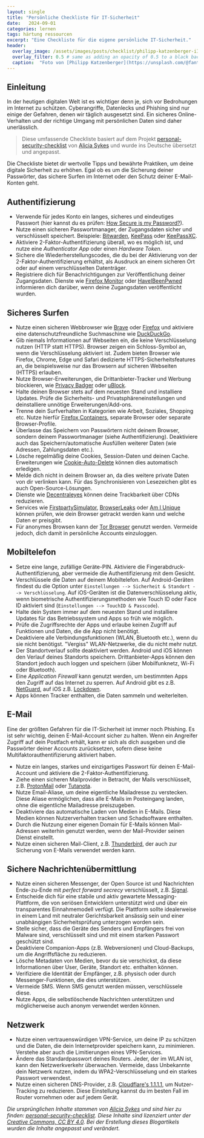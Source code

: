 ```yaml
---
layout: single
title: "Persönliche Checkliste für IT-Sicherheit"
date:   2024-09-01 
categories: lernen
tags: härtung ressourcen
excerpt: "Eine Checkliste für die eigene persönliche IT-Sicherheit."
header:
  overlay_image: /assets/images/posts/checklist/philipp-katzenberger-iIJrUoeRoCQ-unsplash.png
  overlay_filter: 0.5 # same as adding an opacity of 0.5 to a black background
  caption:  "Foto von [Philipp Katzenberger](https://unsplash.com/@fantasyflip?utm_content=creditCopyText&utm_medium=referral&utm_source=unsplash) auf [Unsplash](https://unsplash.com/photos/closeup-photo-of-turned-on-blue-and-white-laptop-computer-iIJrUoeRoCQ?utm_content=creditCopyText&utm_medium=referral&utm_source=unsplash)"
---
```

## Einleitung

In der heutigen digitalen Welt ist es wichtiger denn je, sich vor Bedrohungen im Internet zu schützen. Cyberangriffe, Datenlecks und Phishing sind nur einige der Gefahren, denen wir täglich ausgesetzt sind. Ein sicheres Online-Verhalten und der richtige Umgang mit persönlichen Daten sind daher unerlässlich.

>Diese umfassende Checkliste basiert auf dem Projekt [personal-security-checklist](https://github.com/Lissy93/personal-security-checklist/) von [Alicia Sykes](https://github.com/Lissy93) und wurde ins Deutsche übersetzt und angepasst.

Die Checkliste bietet dir wertvolle Tipps und bewährte Praktiken, um deine digitale Sicherheit zu erhöhen. Egal ob es um die Sicherung deiner Passwörter, das sichere Surfen im Internet oder den Schutz deiner E-Mail-Konten geht.

## Authentifizierung

- Verwende für jedes Konto ein langes, sicheres und eindeutiges Passwort (hier kannst du es prüfen: [How Secure is my Password?](https://www.security.org/how-secure-is-my-password/)).
- Nutze einen sicheren Passwortmanager, der Zugangsdaten sicher und verschlüsselt speichert. Beispiele: [Bitwarden](https://bitwarden.com), [KeePass](https://keepass.info) oder [KeePassXC](https://keepassxc.org).
- Aktiviere 2-Faktor-Authentifizierung überall, wo es möglich ist, und nutze eine *Authenticator App* oder einen *Hardware Token*.
- Sichere die Wiederherstellungscodes, die du bei der Aktivierung von der 2-Faktor-Authentifizierung erhältst, als Ausdruck an einem sicheren Ort oder auf einem verschlüsselten Datenträger.
- Registriere dich für Benachrichtigungen zur Veröffentlichung deiner Zugangsdaten. Dienste wie [Firefox Monitor](https://monitor.firefox.com) oder [HaveIBeenPwned](https://haveibeenpwned.com) informieren dich darüber, wenn deine Zugangsdaten veröffentlicht wurden.

## Sicheres Surfen

- Nutze einen sicheren Webbrowser wie [Brave](https://brave.com) oder [Firefox](https://www.mozilla.org/de/firefox/new/) und aktiviere eine datenschutzfreundliche Suchmaschine wie [DuckDuckGo](https://duckduckgo.com).
- Gib niemals Informationen auf Webseiten ein, die keine Verschlüsselung nutzen (HTTP statt HTTPS). Browser zeigen ein Schloss-Symbol an, wenn die Verschlüsselung aktiviert ist. Zudem bieten Browser wie Firefox, Chrome, Edge und Safari dedizierte HTTPS-Sicherheitsfeatures an, die beispielsweise nur das Browsern auf sicheren Webseiten (HTTPS) erlauben.
- Nutze Browser-Erweiterungen, die Drittanbieter-Tracker und Werbung blockieren, wie [Privacy Badger](https://privacybadger.org) oder [uBlock](https://github.com/gorhill/uBlock).
- Halte deinen Browser stets auf dem neuesten Stand und installiere Updates. Prüfe die Sicherheits- und Privatsphäreneinstellungen und deinstalliere unnötige Erweiterungen/Add-ons.
- Trenne dein Surfverhalten in Kategorien wie Arbeit, Soziales, Shopping etc. Nutze hierfür [Firefox Containers](https://support.mozilla.org/de/kb/firefox-tab-container), separate Browser oder separate Browser-Profile.
- Überlasse das Speichern von Passwörtern nicht deinem Browser, sondern deinem Passwortmanager (siehe Authentifizierung). Deaktiviere auch das Speichern/automatische Ausfüllen weiterer Daten (wie Adressen, Zahlungsdaten etc.).
- Lösche regelmäßig deine Cookies, Session-Daten und deinen Cache. Erweiterungen wie [Cookie-Auto-Delete](https://github.com/Cookie-AutoDelete/Cookie-AutoDelete) können dies automatisch erledigen.
- Melde dich nicht in deinem Browser an, da dies weitere private Daten von dir verlinken kann. Für das Synchronisieren von Lesezeichen gibt es auch Open-Source-Lösungen.
- Dienste wie [Decentraleyes](https://decentraleyes.org) können deine Trackbarkeit über CDNs reduzieren.
- Services wie [FirstpartySimulator](https://firstpartysimulator.org/), [BrowserLeaks](https://browserleaks.com) oder [Am I Unique](https://amiunique.org/fp) können prüfen, wie dein Browser getrackt werden kann und welche Daten er preisgibt.
- Für anonymes Browsen kann der [Tor Browser](https://www.torproject.org/) genutzt werden. Vermeide jedoch, dich damit in persönliche Accounts einzuloggen.

## Mobiltelefon

- Setze eine lange, zufällige Geräte-PIN. Aktiviere die Fingerabdruck-Authentifizierung, aber vermeide die Authentifizierung mit dem Gesicht.
- Verschlüssele die Daten auf deinem Mobiltelefon. Auf Android-Geräten findest du die Option unter `Einstellungen --> Sicherheit & Standort --> Verschlüsselung`. Auf iOS-Geräten ist die Datenverschlüsselung aktiv, wenn biometrische Authentifizierungsmethoden wie Touch ID oder Face ID aktiviert sind (`Einstellungen --> TouchID & Passcode`).
- Halte dein System immer auf dem neuesten Stand und installiere Updates für das Betriebssystem und Apps so früh wie möglich.
- Prüfe die Zugriffsrechte der Apps und erlaube keinen Zugriff auf Funktionen und Daten, die die App nicht benötigt.
- Deaktiviere alle Verbindungsfunktionen (WLAN, Bluetooth etc.), wenn du sie nicht benötigst. "Vergiss" WLAN-Netzwerke, die du nicht mehr nutzt.
- Der Standortverlauf sollte deaktiviert werden. Android und iOS können den Verlauf deines Standorts speichern. Drittanbieter-Apps können den Standort jedoch auch loggen und speichern (über Mobilfunknetz, Wi-Fi oder Bluetooth).
- Eine *Application Firewall* kann genutzt werden, um bestimmten Apps den Zugriff auf das Internet zu sperren. Auf Android gibt es z.B. [NetGuard](https://www.netguard.me/), auf iOS z.B. [Lockdown](https://apps.apple.com/in/app/lockdown-apps/id1469783711).
- Apps können Tracker enthalten, die Daten sammeln und weiterleiten.

## E-Mail

Eine der größten Gefahren für die IT-Sicherheit ist immer noch Phishing. Es ist sehr wichtig, deinen E-Mail-Account sicher zu halten. Wenn ein Angreifer Zugriff auf dein Postfach erhält, kann er sich als dich ausgeben und die Passwörter deiner Accounts zurücksetzen, sofern diese keine Multifaktorauthentifizierung aktiviert haben.

- Nutze ein langes, starkes und einzigartiges Passwort für deinen E-Mail-Account und aktiviere die 2-Faktor-Authentifizierung.
- Ziehe einen sicheren Mailprovider in Betracht, der Mails verschlüsselt, z.B. [ProtonMail](https://protonmail.com) oder [Tutanota](https://tutanota.com).
- Nutze Email-Aliase, um deine eigentliche Mailadresse zu verstecken. Diese Aliase ermöglichen, dass alle E-Mails im Posteingang landen, ohne die eigentliche Mailadresse preiszugeben.
- Deaktiviere das automatische Laden von Medien in E-Mails. Diese Medien können Nutzerverhalten tracken und Schadsoftware enthalten.
- Durch die Nutzung einer eigenen Domain für E-Mails können Mail-Adressen weiterhin genutzt werden, wenn der Mail-Provider seinen Dienst einstellt.
- Nutze einen sicheren Mail-Client, z.B. [Thunderbird](https://www.thunderbird.net), der auch zur Sicherung von E-Mails verwendet werden kann.

## Sichere Nachrichtenübermittlung

- Nutze einen sicheren Messenger, der Open Source ist und Nachrichten Ende-zu-Ende mit *perfect forward secrecy* verschlüsselt, z.B. [Signal](https://www.signal.org/).
- Entscheide dich für eine stabile und aktiv gewartete Messaging-Plattform, die von seriösen Entwicklern unterstützt wird und über ein transparentes Einnahmemodell verfügt. Die Plattform sollte idealerweise in einem Land mit neutraler Gerichtsbarkeit ansässig sein und einer unabhängigen Sicherheitsprüfung unterzogen worden sein.
- Stelle sicher, dass die Geräte des Senders und Empfängers frei von Malware sind, verschlüsselt sind und mit einem starken Passwort geschützt sind.
- Deaktiviere Companion-Apps (z.B. Webversionen) und Cloud-Backups, um die Angriffsfläche zu reduzieren.
- Lösche Metadaten von Medien, bevor du sie verschickst, da diese Informationen über User, Geräte, Standort etc. enthalten können.
- Verifiziere die Identität der Empfänger, z.B. physisch oder durch Messenger-Funktionen, die dies unterstützen.
- Vermeide SMS. Wenn SMS genutzt werden müssen, verschlüssele diese.
- Nutze Apps, die selbstlöschende Nachrichten unterstützen und möglicherweise auch anonym verwendet werden können.

## Netzwerk

- Nutze einen vertrauenswürdigen VPN-Service, um deine IP zu schützen und die Daten, die dein Internetprovider speichern kann, zu minimieren. Verstehe aber auch die Limitierungen eines VPN-Services.
- Ändere das Standardpasswort deines Routers. Jeder, der im WLAN ist, kann den Netzwerkverkehr überwachen. Vermeide, dass Unbekannte dein Netzwerk nutzen, indem du WPA2-Verschlüsselung und ein starkes Passwort verwendest.
- Nutze einen sicheren DNS-Provider, z.B. [Cloudflare's 1.1.1.1](https://1.1.1.1/dns/), um Nutzer-Tracking zu reduzieren. Diese Einstellung kannst du im besten Fall im Router vornehmen oder auf jedem Gerät.

*Die ursprünglichen Inhalte stammen von [Alicia Sykes](https://aliciasykes.com) und sind hier zu finden: [personal-security-checklist](https://github.com/Lissy93/personal-security-checklist/). Diese Inhalte sind lizenziert unter der [Creative Commons, CC BY 4.0](https://creativecommons.org/licenses/by/4.0/). Bei der Erstellung dieses Blogartikels wurden die Inhalte angepasst und verändert.*

